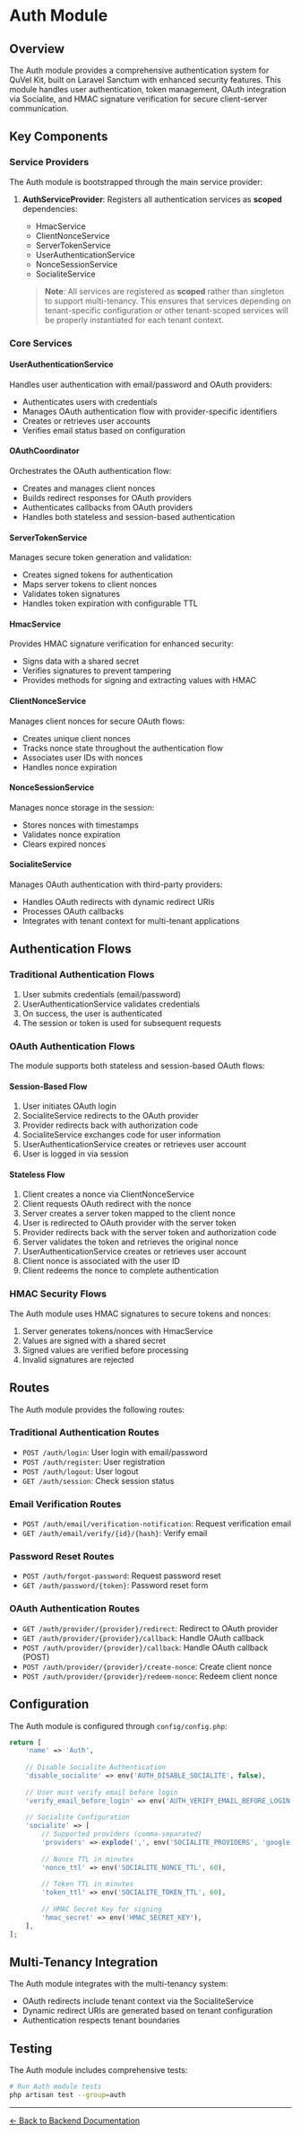 # Auth Module

## Overview

The Auth module provides a comprehensive authentication system for QuVel Kit, built on Laravel Sanctum with enhanced security features. This module handles user authentication, token management, OAuth integration via Socialite, and HMAC signature verification for secure client-server communication.

## Key Components

### Service Providers

The Auth module is bootstrapped through the main service provider:

1. **AuthServiceProvider**: Registers all authentication services as **scoped** dependencies:
   - HmacService
   - ClientNonceService
   - ServerTokenService
   - UserAuthenticationService
   - NonceSessionService
   - SocialiteService
   
   > **Note**: All services are registered as **scoped** rather than singleton to support multi-tenancy. This ensures that services depending on tenant-specific configuration or other tenant-scoped services will be properly instantiated for each tenant context.

### Core Services

#### UserAuthenticationService

Handles user authentication with email/password and OAuth providers:

- Authenticates users with credentials
- Manages OAuth authentication flow with provider-specific identifiers
- Creates or retrieves user accounts
- Verifies email status based on configuration

#### OAuthCoordinator

Orchestrates the OAuth authentication flow:

- Creates and manages client nonces
- Builds redirect responses for OAuth providers
- Authenticates callbacks from OAuth providers
- Handles both stateless and session-based authentication

#### ServerTokenService

Manages secure token generation and validation:

- Creates signed tokens for authentication
- Maps server tokens to client nonces
- Validates token signatures
- Handles token expiration with configurable TTL

#### HmacService

Provides HMAC signature verification for enhanced security:

- Signs data with a shared secret
- Verifies signatures to prevent tampering
- Provides methods for signing and extracting values with HMAC

#### ClientNonceService

Manages client nonces for secure OAuth flows:

- Creates unique client nonces
- Tracks nonce state throughout the authentication flow
- Associates user IDs with nonces
- Handles nonce expiration

#### NonceSessionService

Manages nonce storage in the session:

- Stores nonces with timestamps
- Validates nonce expiration
- Clears expired nonces

#### SocialiteService

Manages OAuth authentication with third-party providers:

- Handles OAuth redirects with dynamic redirect URIs
- Processes OAuth callbacks
- Integrates with tenant context for multi-tenant applications

## Authentication Flows

### Traditional Authentication Flows

1. User submits credentials (email/password)
2. UserAuthenticationService validates credentials
3. On success, the user is authenticated
4. The session or token is used for subsequent requests

### OAuth Authentication Flows

The module supports both stateless and session-based OAuth flows:

#### Session-Based Flow

1. User initiates OAuth login
2. SocialiteService redirects to the OAuth provider
3. Provider redirects back with authorization code
4. SocialiteService exchanges code for user information
5. UserAuthenticationService creates or retrieves user account
6. User is logged in via session

#### Stateless Flow

1. Client creates a nonce via ClientNonceService
2. Client requests OAuth redirect with the nonce
3. Server creates a server token mapped to the client nonce
4. User is redirected to OAuth provider with the server token
5. Provider redirects back with the server token and authorization code
6. Server validates the token and retrieves the original nonce
7. UserAuthenticationService creates or retrieves user account
8. Client nonce is associated with the user ID
9. Client redeems the nonce to complete authentication

### HMAC Security Flows

The Auth module uses HMAC signatures to secure tokens and nonces:

1. Server generates tokens/nonces with HmacService
2. Values are signed with a shared secret
3. Signed values are verified before processing
4. Invalid signatures are rejected

## Routes

The Auth module provides the following routes:

### Traditional Authentication Routes

- `POST /auth/login`: User login with email/password
- `POST /auth/register`: User registration
- `POST /auth/logout`: User logout
- `GET /auth/session`: Check session status

### Email Verification Routes

- `POST /auth/email/verification-notification`: Request verification email
- `GET /auth/email/verify/{id}/{hash}`: Verify email

### Password Reset Routes

- `POST /auth/forgot-password`: Request password reset
- `GET /auth/password/{token}`: Password reset form

### OAuth Authentication Routes

- `GET /auth/provider/{provider}/redirect`: Redirect to OAuth provider
- `GET /auth/provider/{provider}/callback`: Handle OAuth callback
- `POST /auth/provider/{provider}/callback`: Handle OAuth callback (POST)
- `POST /auth/provider/{provider}/create-nonce`: Create client nonce
- `POST /auth/provider/{provider}/redeem-nonce`: Redeem client nonce

## Configuration

The Auth module is configured through `config/config.php`:

```php
return [
    'name' => 'Auth',
    
    // Disable Socialite Authentication
    'disable_socialite' => env('AUTH_DISABLE_SOCIALITE', false),
    
    // User must verify email before login
    'verify_email_before_login' => env('AUTH_VERIFY_EMAIL_BEFORE_LOGIN', true),
    
    // Socialite Configuration
    'socialite' => [
        // Supported providers (comma-separated)
        'providers' => explode(',', env('SOCIALITE_PROVIDERS', 'google')),
        
        // Nonce TTL in minutes
        'nonce_ttl' => env('SOCIALITE_NONCE_TTL', 60),
        
        // Token TTL in minutes
        'token_ttl' => env('SOCIALITE_TOKEN_TTL', 60),
        
        // HMAC Secret Key for signing
        'hmac_secret' => env('HMAC_SECRET_KEY'),
    ],
];
```

## Multi-Tenancy Integration

The Auth module integrates with the multi-tenancy system:

- OAuth redirects include tenant context via the SocialiteService
- Dynamic redirect URIs are generated based on tenant configuration
- Authentication respects tenant boundaries

## Testing

The Auth module includes comprehensive tests:

```bash
# Run Auth module tests
php artisan test --group=auth
```

---

[← Back to Backend Documentation](./README.md)
